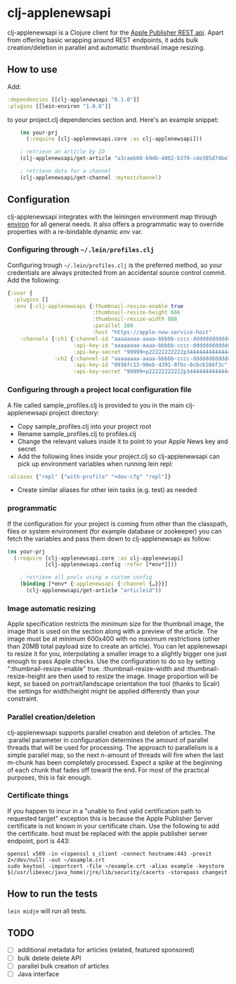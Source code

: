 # clj-applenewsapi

clj-applenewsapi is a Clojure client for the [Apple Publisher REST api](https://developer.apple.com/news-publisher/). Apart from offering basic wrapping around REST endpoints, it adds bulk creation/deletion in parallel and automatic thumbnail image resizing.

## How to use

Add:

```clojure
:dependencies [[clj-applenewsapi "0.1.0"]]
:plugins [[lein-environ "1.0.0"]]
```

to your project.clj dependencies section and. Here's an example snippet:

```clojure
    (ns your-prj
      (:require [clj-applenewsapi.core :as clj-applenewsapi]))

    ; retrieve an article by ID
    (clj-applenewsapi/get-article "a3caeb08-b9db-4002-b379-cde305d74be7")

    ; retrieve data for a channel
    (clj-applenewsapi/get-channel :mytestchannel)
```

## Configuration

clj-applenewsapi integrates with the leiningen environment map through [environ](https://github.com/weavejester/environ) for all general needs. It also  offers a programmatic way to override properties with a re-bindable dynamic *env* var.

### Configuring through `~/.lein/profiles.clj`

Configuring trough `~/.lein/profiles.clj` is the preferred method, so your credentials are always protected from an accidental source control commit. Add the following:

```clojure
{:user {
  :plugins []
  :env {:clj-applenewsapi {:thumbnail-resize-enable true
                           :thumbnail-resize-height 666
                           :thumbnail-resize-width 888
                           :parallel 100
                           :host "https://apple-new-service-host"
    :channels {:ch1 {:channel-id "aaaaaaaa-aaaa-bbbbb-cccc-dddddddddddd"
                     :api-key-id "aaaaaaaa-aaaa-bbbbb-cccc-dddddddddddd"
                     :api-key-secret "99999+p22222222222p34444444444444T2XnMyiNmI="}
               :ch2 {:channel-id "aaaaaaaa-aaaa-bbbbb-cccc-dddddddddddd"
                     :api-key-id "0936fc13-90eb-4391-8fbc-0cbc6104f3c"
                     :api-key-secret "99999+p22222222222p34444444444444T2XnMyiNmI="}}}}}}
```

### Configuring through a project local configuration file

A file called sample_profiles.clj is provided to you in the main clj-applenewsapi project directory:

* Copy sample_profiles.clj into your project root
* Rename sample_profiles.clj to profiles.clj
* Change the relevant values inside it to point to your Apple News key and secret
* Add the following lines inside your project.clj so clj-applenewsapi can pick up environment variables when running lein repl:

```clojure
:aliases {"repl" ["with-profile" "+dev-cfg" "repl"]}
```

* Create similar aliases for other lein tasks (e.g. test) as needed

### programmatic

If the configuration for your project is coming from other than the classpath, files or system environment (for example database or zookeeper) you can fetch the variables and pass them down to clj-applenewsapi as follow:

```clojure
(ns your-prj
  (:require [clj-applenewsapi.core :as clj-applenewsapi]
            [clj-applenewsapi.config :refer [*env*]]))

    ; retrieve all pools using a custom config
    (binding [*env* {:applenewsapi {:channel {…}}}]
      (clj-applenewsapi/get-article "articleid"))
```

### Image automatic resizing

Apple specification restricts the minimum size for the thumbnail image, the image that is used on the section along with a preview of the article. The image must be at minimum 600x400 with no maximum restrictions (other than 20MB total payload size to create an article). You can let applenewsapi to resize it for you, interpolating a smaller image to a slightly bigger one just enough to pass Apple checks. Use the configuration to do so by setting ":thumbnail-resize-enable" true. :thumbnail-resize-width and :thumbnail-resize-height are then used to resize the image. Image proportion will be kept, so based on portrait/landscape orientation the tool (thanks to Scalr) the settings for width/height might be applied differently than your constraint.

### Parallel creation/deletion

clj-applenewsapi supports parallel creation and deletion of articles. The :parallel parameter in configuration determines the amount of parallel threads that will be used for processing. The approach to parallelism is a simple parallel map, so the next n-amount of threads will fire when the last m-chunk has been completely processed. Expect a spike at the beginning of each chunk that fades off toward the end. For most of the practical purposes, this is fair enough.

### Certificate things

If you happen to incur in a "unable to find valid certification path to requested target" exception this is because the Apple Publisher Server certificate is not known in your certificate chain. Use the following to add the certificate. host must be replaced with the apple publisher server endpoint, port is 443:

```
openssl x509 -in <(openssl s_client -connect hostname:443 -prexit 2>/dev/null) -out ~/example.crt
sudo keytool -importcert -file ~/example.crt -alias example -keystore $(/usr/libexec/java_home)/jre/lib/security/cacerts -storepass changeit
```

## How to run the tests

`lein midje` will run all tests.

## TODO

* [ ] additional metadata for articles (related, featured sponsored)
* [ ] bulk delete delete API
* [ ] parallel bulk creation of articles
* [ ] Java interface
